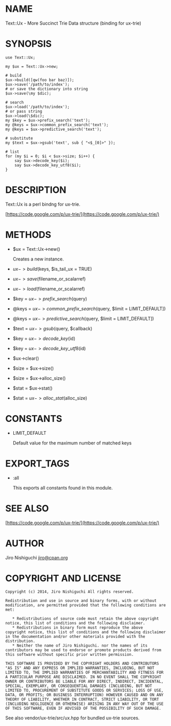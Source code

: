 # NAME

Text::Ux - More Succinct Trie Data structure (binding for ux-trie)

# SYNOPSIS

    use Text::Ux;

    my $ux = Text::Ux->new;

    # build
    $ux->build([qw(foo bar baz)]);
    $ux->save('/path/to/index');
    # or save the dictionary into string
    $ux->save(\my $dic);

    # search
    $ux->load('/path/to/index');
    # or pass string
    $ux->load(\$dic);
    my $key = $ux->prefix_search('text');
    my @keys = $ux->common_prefix_search('text');
    my @keys = $ux->predictive_search('text');

    # substitute
    my $text = $ux->gsub('text', sub { "<$_[0]>" });

    # list
    for (my $i = 0; $i < $ux->size; $i++) {
        say $ux->decode_key($i);
        say $ux->decode_key_utf8($i);
    }

# DESCRIPTION

Text::Ux is a perl bindng for ux-trie.

[https://code.google.com/p/ux-trie/](https://code.google.com/p/ux-trie/)

# METHODS

- $ux = Text::Ux->new()

    Creates a new instance.

- $ux->build($keys, $is\_tail\_ux = TRUE)
- $ux->save($filename\_or\_scalarref)
- $ux->load($filename\_or\_scalarref)
- $key = $ux->prefix\_search($query)
- @keys = $ux->common\_prefix\_search($query, $limit = LIMIT\_DEFAULT\])
- @keys = $ux->predictive\_search($query, $limit = LIMIT\_DEFAULT\])
- $text = $ux->gsub($query, $callback)
- $key = $ux->decode\_key($id)
- $key = $ux->decode\_key\_utf8($id)
- $ux->clear()
- $size = $ux->size()
- $size = $ux->alloc\_size()
- $stat = $ux->stat()
- $stat = $ux->alloc\_stat($alloc\_size)

# CONSTANTS

- LIMIT\_DEFAULT

    Default value for the maximum number of matched keys

# EXPORT\_TAGS

- :all

    This exports all constants found in this module.

# SEE ALSO

[https://code.google.com/p/ux-trie/](https://code.google.com/p/ux-trie/)

# AUTHOR

Jiro Nishiguchi <jiro@cpan.org>

# COPYRIGHT AND LICENSE

    Copyright (c) 2014, Jiro Nishiguchi All rights reserved.

    Redistribution and use in source and binary forms, with or without
    modification, are permitted provided that the following conditions are
    met:
    
       * Redistributions of source code must retain the above copyright
    notice, this list of conditions and the following disclaimer.
       * Redistributions in binary form must reproduce the above
    copyright notice, this list of conditions and the following disclaimer
    in the documentation and/or other materials provided with the
    distribution.
       * Neither the name of Jiro Nishiguchi. nor the names of its
    contributors may be used to endorse or promote products derived from
    this software without specific prior written permission.
    
    THIS SOFTWARE IS PROVIDED BY THE COPYRIGHT HOLDERS AND CONTRIBUTORS
    "AS IS" AND ANY EXPRESS OR IMPLIED WARRANTIES, INCLUDING, BUT NOT
    LIMITED TO, THE IMPLIED WARRANTIES OF MERCHANTABILITY AND FITNESS FOR
    A PARTICULAR PURPOSE ARE DISCLAIMED. IN NO EVENT SHALL THE COPYRIGHT
    OWNER OR CONTRIBUTORS BE LIABLE FOR ANY DIRECT, INDIRECT, INCIDENTAL,
    SPECIAL, EXEMPLARY, OR CONSEQUENTIAL DAMAGES (INCLUDING, BUT NOT
    LIMITED TO, PROCUREMENT OF SUBSTITUTE GOODS OR SERVICES; LOSS OF USE,
    DATA, OR PROFITS; OR BUSINESS INTERRUPTION) HOWEVER CAUSED AND ON ANY
    THEORY OF LIABILITY, WHETHER IN CONTRACT, STRICT LIABILITY, OR TORT
    (INCLUDING NEGLIGENCE OR OTHERWISE) ARISING IN ANY WAY OUT OF THE USE
    OF THIS SOFTWARE, EVEN IF ADVISED OF THE POSSIBILITY OF SUCH DAMAGE.

See also vendor/ux-trie/src/ux.hpp for bundled ux-trie sources.
